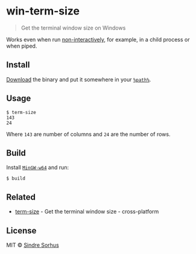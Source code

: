 # win-term-size

> Get the terminal window size on Windows

Works even when run [non-interactively](http://www.tldp.org/LDP/abs/html/intandnonint.html), for example, in a child process or when piped.


## Install

[Download](https://github.com/sindresorhus/win-term-size/releases/latest) the binary and put it somewhere in your [`%path%`](http://stackoverflow.com/a/28778358/64949).


## Usage

```
$ term-size
143
24
```

Where `143` are number of columns and `24` are the number of rows.


## Build

Install [`MinGW-w64`](https://sourceforge.net/projects/mingw-w64/) and run:

```
$ build
```


## Related

- [term-size](https://github.com/sindresorhus/term-size) - Get the terminal window size - cross-platform


## License

MIT © [Sindre Sorhus](https://sindresorhus.com)
